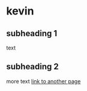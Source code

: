 # kevin
## subheading 1
text

## subheading 2
more text
[link to another page](./g01/user-research.md)
